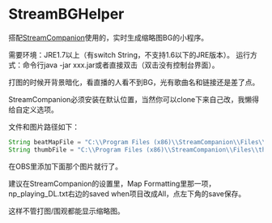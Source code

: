 # StreamBGHelper
搭配[StreamCompanion](https://github.com/Piotrekol/StreamCompanion)使用的，实时生成缩略图BG的小程序。

需要环境：JRE1.7以上（有switch String，不支持1.6以下的JRE版本）。
运行方式：命令行java -jar xxx.jar或者直接双击（双击没有控制台界面）。

打图的时候开背景暗化，看直播的人看不到BG，光有歌曲名和链接还是差了点。

StreamCompanion必须安装在默认位置，当然你可以clone下来自己改，我懒得给自定义选项。

文件和图片路径如下：
```java
String beatMapFile = "C:\\Program Files (x86)\\StreamCompanion\\Files\\np_playing_DL.txt";
String thumbFile = "C:\\Program Files (x86)\\StreamCompanion\\Files\\thumb.jpg";
```
在OBS里添加下面那个图片就行了。

建议在StreamCompanion的设置里，Map Formatting里那一项，np_playing_DL.txt右边的saved when项目改成All，点左下角的save保存。

这样不管打图/围观都能显示缩略图。
